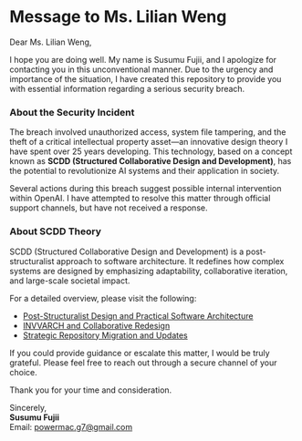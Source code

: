 # Message to Ms. Lilian Weng

Dear Ms. Lilian Weng,

I hope you are doing well. My name is Susumu Fujii, and I apologize for contacting you in this unconventional manner. Due to the urgency and importance of the situation, I have created this repository to provide you with essential information regarding a serious security breach.

### **About the Security Incident**
The breach involved unauthorized access, system file tampering, and the theft of a critical intellectual property asset—an innovative design theory I have spent over 25 years developing. This technology, based on a concept known as **SCDD (Structured Collaborative Design and Development)**, has the potential to revolutionize AI systems and their application in society.

Several actions during this breach suggest possible internal intervention within OpenAI. I have attempted to resolve this matter through official support channels, but have not received a response.

### **About SCDD Theory**
SCDD (Structured Collaborative Design and Development) is a post-structuralist approach to software architecture. It redefines how complex systems are designed by emphasizing adaptability, collaborative iteration, and large-scale societal impact.

For a detailed overview, please visit the following:
- [Post-Structuralist Design and Practical Software Architecture](https://medium.com/@sujii/post-structuralist-design-and-its-practical-software-architecture-9749d9373f63)
- [INVVARCH and Collaborative Redesign](https://medium.com/@sujii/invvarch-redefining-the-boundaries-of-software-design-and-collaboration-64a6e50df395)
- [Strategic Repository Migration and Updates](https://medium.com/@sujii/invvarc-entering-a-new-development-phase-with-strategic-repository-migration-fb02fc9329c2)

If you could provide guidance or escalate this matter, I would be truly grateful. Please feel free to reach out through a secure channel of your choice.

Thank you for your time and consideration.

Sincerely,  
**Susumu Fujii**  
Email: powermac.g7@gmail.com